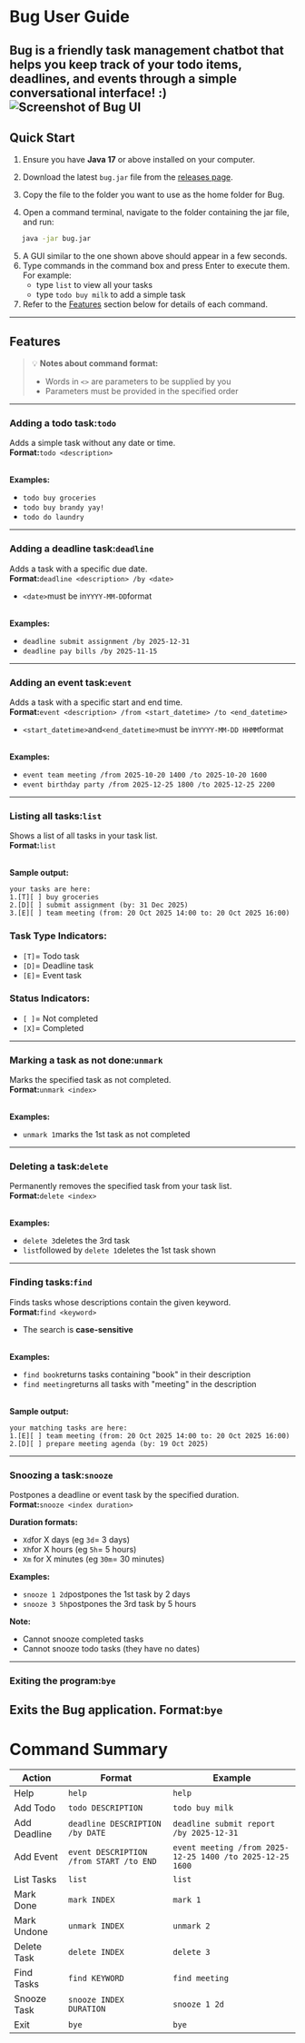 # Bug User Guide
Bug is a friendly task management chatbot that helps you keep track of your todo items, deadlines, and events through a simple conversational interface! :)
![Screenshot of Bug UI](Ui.png)
---
## Quick Start

1. Ensure you have **Java 17** or above installed on your computer.

2. Download the latest `bug.jar` file from the [releases page](https://github.com/yourusername/bug/releases).

3. Copy the file to the folder you want to use as the home folder for Bug.

4. Open a command terminal, navigate to the folder containing the jar file, and run:
```bash
   java -jar bug.jar
```
5. A GUI similar to the one shown above should appear in a few seconds.
6. Type commands in the command box and press Enter to execute them. For example:
    - type `list` to view all your tasks
    - type `todo buy milk` to add a simple task
7. Refer to the <u>Features</u> section below for details of each command.
---
## Features
>💡 **Notes about command format:**
>- Words in `<>` are parameters to be supplied by you
>- Parameters must be provided in the specified order
---
### Adding a todo task:`todo`
Adds a simple task without any date or time.
<br/>**Format:**`todo <description>`

<br/>**Examples:**
- `todo buy groceries`
- `todo buy brandy yay!`
- `todo do laundry`
---
### Adding a deadline task:`deadline`
Adds a task with a specific due date.
<br/>**Format:**`deadline <description> /by <date>`
- `<date>`must be in`YYYY-MM-DD`format

<br/>**Examples:**
- `deadline submit assignment /by 2025-12-31`
- `deadline pay bills /by 2025-11-15`
---
### Adding an event task:`event`
Adds a task with a specific start and end time.
<br/>**Format:**`event <description> /from <start_datetime> /to <end_datetime>`
- `<start_datetime>`and`<end_datetime>`must be in`YYYY-MM-DD HHMM`format

<br/>**Examples:**
- `event team meeting /from 2025-10-20 1400 /to 2025-10-20 1600`
- `event birthday party /from 2025-12-25 1800 /to 2025-12-25 2200`
---
### Listing all tasks:`list`
Shows a list of all tasks in your task list.
<br/>**Format:**`list`

<br/>**Sample output:**
```text
your tasks are here:
1.[T][ ] buy groceries
2.[D][ ] submit assignment (by: 31 Dec 2025)
3.[E][ ] team meeting (from: 20 Oct 2025 14:00 to: 20 Oct 2025 16:00)
```
### Task Type Indicators:
- `[T]`= Todo task
- `[D]`= Deadline task
- `[E]`= Event task
### Status Indicators:
- `[ ]`= Not completed
- `[X]`= Completed
---
### Marking a task as not done:`unmark`
Marks the specified task as not completed.
<br/>**Format:**`unmark <index>`

<br/>**Examples:**
- `unmark 1`marks the 1st task as not completed
---
### Deleting a task:`delete`
Permanently removes the specified task from your task list.
<br/>**Format:**`delete <index>`

<br/>**Examples:**
- `delete 3`deletes the 3rd task
- `list`followed by `delete 1`deletes the 1st task shown
---
### Finding tasks:`find`
Finds tasks whose descriptions contain the given keyword.
<br/>**Format:**`find <keyword>`
- The search is **case-sensitive**

<br/>**Examples:**
- `find book`returns tasks containing "book" in their description
- `find meeting`returns all tasks with "meeting" in the description

<br/>**Sample output:**
```text
your matching tasks are here:
1.[E][ ] team meeting (from: 20 Oct 2025 14:00 to: 20 Oct 2025 16:00)
2.[D][ ] prepare meeting agenda (by: 19 Oct 2025)
```
---
### Snoozing a task:`snooze`
Postpones a deadline or event task by the specified duration.
**Format:**`snooze <index duration>`

**Duration formats:**
- `Xd`for X days (eg `3d`= 3 days)
- `Xh`for X hours (eg `5h`= 5 hours)
- `Xm` for X minutes (eg `30m`= 30 minutes)

**Examples:**
- `snooze 1 2d`postpones the 1st task by 2 days
- `snooze 3 5h`postpones the 3rd task by 5 hours

**Note:**
- Cannot snooze completed tasks
- Cannot snooze todo tasks (they have no dates)
---
### Exiting the program:`bye`
Exits the Bug application.
**Format:**`bye`
---
# Command Summary

| Action | Format | Example |
|--------|--------|---------|
| Help | `help` | `help` |
| Add Todo | `todo DESCRIPTION` | `todo buy milk` |
| Add Deadline | `deadline DESCRIPTION /by DATE` | `deadline submit report /by 2025-12-31` |
| Add Event | `event DESCRIPTION /from START /to END` | `event meeting /from 2025-12-25 1400 /to 2025-12-25 1600` |
| List Tasks | `list` | `list` |
| Mark Done | `mark INDEX` | `mark 1` |
| Mark Undone | `unmark INDEX` | `unmark 2` |
| Delete Task | `delete INDEX` | `delete 3` |
| Find Tasks | `find KEYWORD` | `find meeting` |
| Snooze Task | `snooze INDEX DURATION` | `snooze 1 2d` |
| Exit | `bye` | `bye` |
